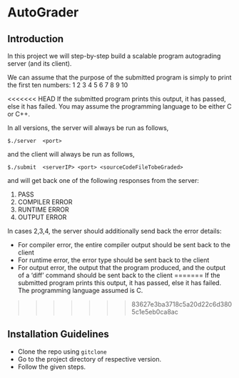# AutoGrader
## Introduction
In this project we will step-by-step build a scalable program autograding server (and its client). 

We can assume that the purpose of the submitted program is simply to print the first ten numbers:
1 2 3 4 5 6 7 8 9 10

<<<<<<< HEAD
If the submitted program prints this output, it has passed, else it has failed. You may assume the programming language to be either C or C++.

In all versions, the server will always be run as follows,

`$./server  <port>`

and the client will always be run as follows, 

`$./submit  <serverIP> <port> <sourceCodeFileTobeGraded>`

and will get back one of the following responses from the server:
1.  PASS
2.  COMPILER ERROR
3.  RUNTIME ERROR
4.  OUTPUT ERROR

In cases 2,3,4, the server should additionally send back the error details:
-  For compiler error, the entire compiler output should be sent back to the client
-  For runtime error, the error type should be sent back to the client
-  For output error, the output that the program produced, and the output of a ‘diff’ command  should be sent back to the client
=======
If the submitted program prints this output, it has passed, else it has failed. The programming language assumed is C.
>>>>>>> 83627e3ba3718c5a20d22c6d3805c1e5eb0ca8ac


## Installation Guidelines 
-  Clone the repo using `gitclone`
-  Go to the project directory of respective version.
-  Follow the given steps.
